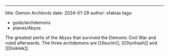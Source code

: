 ---
title: Demon Archlords
date: 2024-01-29
author: sfakias
tags:
  - gods/archdemons
  - planes/Abyss

The greatest perils of the Abyss that survived the Demonic Civil War and ruled afterwards. The three archdemons are [[Xeurim]], [[Otynhash]] and [[Disiklek]].